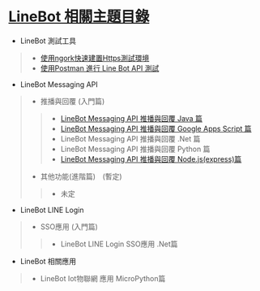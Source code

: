 # [LineBot 相關主題目錄](README.md)
- LineBot 測試工具
> - [使用ngork快速建置Https測試環境](ngork.md)
> - [使用Postman 進行 Line Bot API 測試](Postman.md)
- LineBot Messaging API 
> - 推播與回覆 (入門篇)
>> - [LineBot Messaging API 推播與回覆 Java 篇](linebot_msg_java.md)
>> - [LineBot Messaging API 推播與回覆 Google Apps Script 篇](linebot_msg_google.md)
>> - LineBot Messaging API 推播與回覆 .Net 篇
>> - LineBot Messaging API 推播與回覆 Python 篇
>> - [LineBot Messaging API 推播與回覆 Node.js(express)篇](linebot_msg_nodejs.md)
> - 其他功能(進階篇)　(暫定)
>> - 未定
- LineBot LINE Login 
> - SSO應用 (入門篇)
>> - LineBot LINE Login SSO應用 .Net篇

- LineBot 相關應用
> - LineBot  Iot物聯網 應用 MicroPython篇





